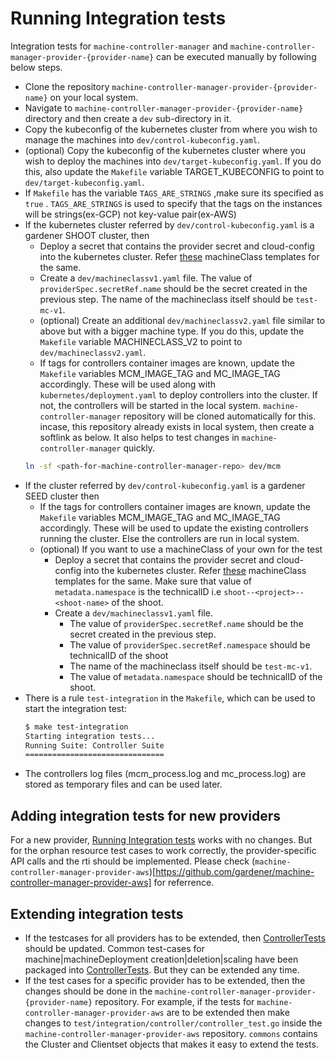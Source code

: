 # Running Integration tests

Integration tests for `machine-controller-manager` and `machine-controller-manager-provider-{provider-name}` can be executed manually by following below steps.

- Clone the repository `machine-controller-manager-provider-{provider-name}` on your local system.
- Navigate to `machine-controller-manager-provider-{provider-name}` directory and then create a `dev` sub-directory in it.
- Copy the kubeconfig of the kubernetes cluster from where you wish to manage the machines into `dev/control-kubeconfig.yaml`. 
- (optional) Copy the kubeconfig of the kubernetes cluster where you wish to deploy the machines into `dev/target-kubeconfig.yaml`. If you do this, also update the `Makefile` variable TARGET_KUBECONFIG to point to `dev/target-kubeconfig.yaml`.
-  If `Makefile` has the variable `TAGS_ARE_STRINGS` ,make sure its specified as `true` . `TAGS_ARE_STRINGS` is used to specify that the tags on the instances will be strings(ex-GCP) not key-value pair(ex-AWS)
- If the kubernetes cluster referred by `dev/control-kubeconfig.yaml` is a gardener SHOOT cluster, then
    - Deploy a secret that contains the provider secret and cloud-config into the kubernetes cluster. Refer [these](https://github.com/gardener/machine-controller-manager/tree/master/kubernetes/machine_classes) machineClass templates for the same.
    - Create a `dev/machineclassv1.yaml` file. The value of `providerSpec.secretRef.name` should be the secret created in the previous step. The name of the machineclass itself should be `test-mc-v1`. 
    - (optional) Create an additional `dev/machineclassv2.yaml` file similar to above but with a bigger machine type. If you do this, update the `Makefile` variable MACHINECLASS_V2 to point to `dev/machineclassv2.yaml`. 
    - If tags for controllers container images are known, update the `Makefile` variables MCM_IMAGE_TAG and MC_IMAGE_TAG accordingly. These will be used along with `kubernetes/deployment.yaml` to deploy controllers into the cluster. If not, the controllers will be started in the local system. `machine-controller-manager` repository will be cloned automatically for this. incase, this repository already exists in local system, then create a softlink as below. It also helps to test changes in `machine-controller-manager` quickly.
    ```bash
    ln -sf <path-for-machine-controller-manager-repo> dev/mcm
    ```
- If the cluster referred by `dev/control-kubeconfig.yaml` is a gardener SEED cluster then
  - If the tags for controllers container images are known, update the `Makefile` variables MCM_IMAGE_TAG and MC_IMAGE_TAG accordingly. These will be used to update the existing controllers running the cluster. Else the controllers are run in local system.
  - (optional) If you want to use a machineClass of your own for the test
    - Deploy a secret that contains the provider secret and cloud-config into the kubernetes cluster. Refer [these](https://github.com/gardener/machine-controller-manager/tree/master/kubernetes/machine_classes) machineClass templates for the same. Make sure that value of `metadata.namespace` is the technicalID i.e `shoot--<project>--<shoot-name>` of the shoot.
    - Create a `dev/machineclassv1.yaml` file.
      -  The value of `providerSpec.secretRef.name` should be the secret created in the previous step. 
      -  The value of `providerSpec.secretRef.namespace` should be technicalID of the shoot 
      -  The name of the machineclass itself should be `test-mc-v1`. 
      -  The value of `metadata.namespace`  should be technicalID of the shoot.
- There is a rule `test-integration` in the `Makefile`, which can be used to start the integration test:
    ```bash
    $ make test-integration 
    Starting integration tests...
    Running Suite: Controller Suite
    ===============================
    ```
- The controllers log files (mcm_process.log and mc_process.log) are stored as temporary files and can be used later.
    
## Adding integration tests for new providers

For a new provider, [Running Integration tests](#Running-Integration-tests) works with no changes. But for the orphan resource test cases to work correctly, the provider-specific API calls and the rti should be implemented. Please check (`machine-controller-manager-provider-aws`)[https://github.com/gardener/machine-controller-manager-provider-aws] for referrence.

## Extending integration tests

- If the testcases for all providers has to be extended, then [ControllerTests](pkg/test/integration/common/framework.go#L481) should be updated. Common test-cases for machine|machineDeployment creation|deletion|scaling have been packaged into [ControllerTests](pkg/test/integration/common/framework.go#L481). But they can be extended any time.
- If the test cases for a specific provider has to be extended, then the changes should be done in the `machine-controller-manager-provider-{provider-name}` repository. For example, if the tests for `machine-controller-manager-provider-aws` are to be extended then make changes to `test/integration/controller/controller_test.go` inside the `machine-controller-manager-provider-aws` repository. `commons` contains the Cluster and Clientset objects that makes it easy to extend the tests.